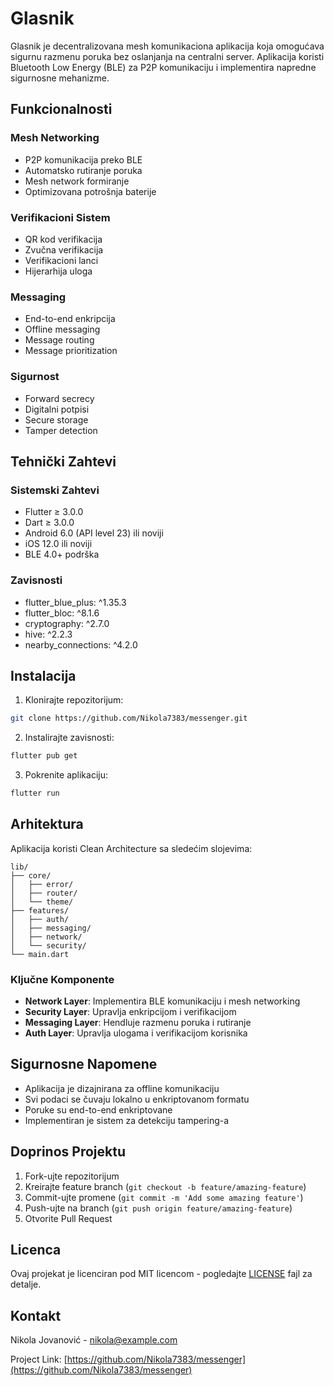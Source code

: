 # Glasnik

Glasnik je decentralizovana mesh komunikaciona aplikacija koja omogućava sigurnu razmenu poruka bez oslanjanja na centralni server. Aplikacija koristi Bluetooth Low Energy (BLE) za P2P komunikaciju i implementira napredne sigurnosne mehanizme.

## Funkcionalnosti

### Mesh Networking
- P2P komunikacija preko BLE
- Automatsko rutiranje poruka
- Mesh network formiranje
- Optimizovana potrošnja baterije

### Verifikacioni Sistem
- QR kod verifikacija
- Zvučna verifikacija
- Verifikacioni lanci
- Hijerarhija uloga

### Messaging
- End-to-end enkripcija
- Offline messaging
- Message routing
- Message prioritization

### Sigurnost
- Forward secrecy
- Digitalni potpisi
- Secure storage
- Tamper detection

## Tehnički Zahtevi

### Sistemski Zahtevi
- Flutter ≥ 3.0.0
- Dart ≥ 3.0.0
- Android 6.0 (API level 23) ili noviji
- iOS 12.0 ili noviji
- BLE 4.0+ podrška

### Zavisnosti
- flutter_blue_plus: ^1.35.3
- flutter_bloc: ^8.1.6
- cryptography: ^2.7.0
- hive: ^2.2.3
- nearby_connections: ^4.2.0

## Instalacija

1. Klonirajte repozitorijum:
```bash
git clone https://github.com/Nikola7383/messenger.git
```

2. Instalirajte zavisnosti:
```bash
flutter pub get
```

3. Pokrenite aplikaciju:
```bash
flutter run
```

## Arhitektura

Aplikacija koristi Clean Architecture sa sledećim slojevima:

```
lib/
├── core/
│   ├── error/
│   ├── router/
│   └── theme/
├── features/
│   ├── auth/
│   ├── messaging/
│   ├── network/
│   └── security/
└── main.dart
```

### Ključne Komponente
- **Network Layer**: Implementira BLE komunikaciju i mesh networking
- **Security Layer**: Upravlja enkripcijom i verifikacijom
- **Messaging Layer**: Hendluje razmenu poruka i rutiranje
- **Auth Layer**: Upravlja ulogama i verifikacijom korisnika

## Sigurnosne Napomene

- Aplikacija je dizajnirana za offline komunikaciju
- Svi podaci se čuvaju lokalno u enkriptovanom formatu
- Poruke su end-to-end enkriptovane
- Implementiran je sistem za detekciju tampering-a

## Doprinos Projektu

1. Fork-ujte repozitorijum
2. Kreirajte feature branch (`git checkout -b feature/amazing-feature`)
3. Commit-ujte promene (`git commit -m 'Add some amazing feature'`)
4. Push-ujte na branch (`git push origin feature/amazing-feature`)
5. Otvorite Pull Request

## Licenca

Ovaj projekat je licenciran pod MIT licencom - pogledajte [LICENSE](LICENSE) fajl za detalje.

## Kontakt

Nikola Jovanović - nikola@example.com

Project Link: [https://github.com/Nikola7383/messenger](https://github.com/Nikola7383/messenger)
